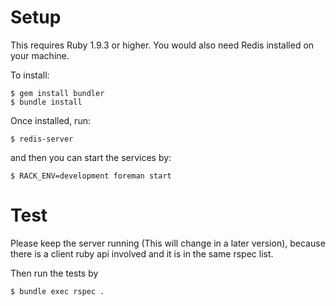# Setup
This requires Ruby 1.9.3 or higher. You would also need Redis installed on your machine.

To install:

	$ gem install bundler
	$ bundle install

Once installed, run:

	$ redis-server 

and then you can start the services by:

	$ RACK_ENV=development foreman start

# Test

Please keep the server running (This will change in a later version), because there is a client ruby
api involved and it is in the same rspec list.

Then run the tests by

	$ bundle exec rspec .

